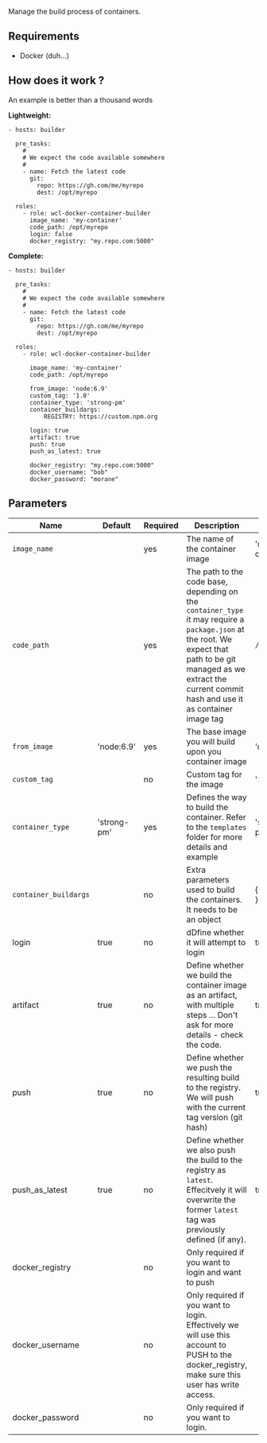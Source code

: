 Manage the build process of containers.

## Requirements

- Docker (duh...)

## How does it work ?

An example is better than a thousand words

**Lightweight:**

```
- hosts: builder

  pre_tasks:
    #
    # We expect the code available somewhere
    #
    - name: Fetch the latest code 
      git: 
        repo: https://gh.com/me/myrepo
        dest: /opt/myrepo

  roles:
    - role: wcl-docker-container-builder
      image_name: 'my-container'
      code_path: /opt/myrepo
      login: false
      docker_registry: "my.repo.com:5000"
```

**Complete:**

```
- hosts: builder

  pre_tasks:
    #
    # We expect the code available somewhere
    #
    - name: Fetch the latest code 
      git: 
        repo: https://gh.com/me/myrepo
        dest: /opt/myrepo

  roles:
    - role: wcl-docker-container-builder
      
      image_name: 'my-container'
      code_path: /opt/myrepo

      from_image: 'node:6.9'
      custom_tag: '1.0'
      container_type: 'strong-pm'
      container_buildargs:
          REGISTRY: https://custom.npm.org

      login: true
      artifact: true
      push: true
      push_as_latest: true

      docker_registry: "my.repo.com:5000"
      docker_username: "bob"
      docker_password: "morane"
```

## Parameters

Name | Default | Required | Description | Example
----|----|----|----|----
`image_name` | | yes | The name of the container image | 'my-container'
`code_path` | | yes | The path to the code base, depending on the `container_type` it may require a `package.json` at the root. We expect that path to be git managed as we extract the current commit hash and use it as container image tag | `/opt/myrepo`
`from_image` | 'node:6.9' | yes | The base image you will build upon you container image | 'node:6.9'
`custom_tag` | | no | Custom tag for the image | '1.0'
`container_type` | 'strong-pm' | yes | Defines the way to build the container. Refer to the `templates` folder for more details and example | 'strong-pm'
`container_buildargs` | | no | Extra parameters used to build the containers. It needs to be an object | { key: value }
login | true | no | dDfine whether it will attempt to login | true / false
artifact | true | no | Define whether we build the container image as an artifact, with multiple steps ... Don't ask for more details - check the code. | true / false
push | true | no | Define whether we push the resulting build to the registry. We will push with the current tag version (git hash) | true / false
push_as_latest | true | no | Define whether we also push the build to the registry as `latest`. Effecitvely it will overwrite the former `latest` tag was previously defined (if any). | true / false
docker_registry | | no | Only required if you want to login and want to push | 
docker_username | | no | Only required if you want to login. Effectively we will use this account to PUSH to the docker_registry, make sure this user has write access. |
docker_password | | no | Only required if you want to login. |